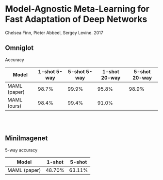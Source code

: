 # Model-Agnostic Meta-Learning for Fast Adaptation of Deep Networks
Chelsea Finn, Pieter Abbeel, Sergey Levine. 2017

## Omniglot
Accuracy

| Model        | 1-shot 5-way | 5-shot 5-way | 1-shot 20-way | 5-shot 20-way |
| ------------ | ------------ | ------------ | ------------- | ------------- |
| MAML (paper) | 98.7%        | 99.9%        | 95.8%         | 98.9%         |
| MAML (ours)  | 98.4%        | 99.4%        | 91.0%         |               |

<br/> <br/>

## MiniImagenet

5-way accuracy  

| Model        | 1-shot | 5-shot |
| ------------ | ------ | ------ |
| MAML (paper) | 48.70% | 63.11% |